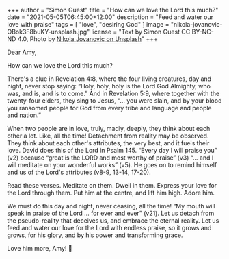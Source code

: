 +++
author = "Simon Guest"
title = "How can we love the Lord this much?"
date = "2021-05-05T06:45:00+12:00"
description = "Feed and water our love with praise"
tags = [ "love", "desiring God" ]
image = "nikola-jovanovic-OBok3F8buKY-unsplash.jpg"
license = "Text by Simon Guest CC BY-NC-ND 4.0, Photo by [Nikola Jovanovic on Unsplash](https://unsplash.com/photos/OBok3F8buKY)"
+++

Dear Amy,

How can we love the Lord this much?

There's a clue in Revelation 4:8, where the four living creatures, day and night, never stop saying: “Holy, holy, holy is the Lord God Almighty, who was, and is, and is to come.”  And in Revelation 5:9, where together with the twenty-four elders, they sing to Jesus, “... you were slain, and by your blood you ransomed people for God from every tribe and language and people and nation.”

When two people are in love, truly, madly, deeply, they think about each other a lot. Like, all the time! Detachment from reality may be observed. They think about each other's attributes, the very best, and it fuels their love. David does this of the Lord in Psalm 145.  “Every day I will praise you” (v2) because “great is the LORD and most worthy of praise” (v3) “... and I will meditate on your wonderful works” (v5). He goes on to remind himself and us of the Lord's attributes (v8-9, 13-14, 17-20).

Read these verses. Meditate on them. Dwell in them. Express your love for the Lord through them. Put him at the centre, and lift him high. Adore him.

We must do this day and night, never ceasing, all the time!  “My mouth will speak in praise of the Lord ... for ever and ever” (v21).  Let us detach from the pseudo-reality that deceives us, and embrace the eternal reality. Let us feed and water our love for the Lord with endless praise, so it grows and grows, for his glory, and by his power and transforming grace.

Love him more, Amy! 🙏
